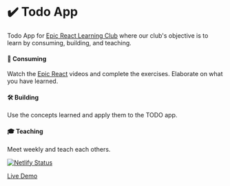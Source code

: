 # ✔️ Todo App

Todo App for [Epic React Learning Club](https://www.notion.so/Epic-React-Learning-Club-Outline-789b1196c5444cb3b1a4a6bea734501b) where our club's objective is to learn by consuming, building, and teaching.

#### 🚀 Consuming
Watch the [Epic React](https://epicreact.dev/) videos and complete the exercises. Elaborate on what you have learned.

#### 🛠 Building
Use the concepts learned and apply them to the TODO app.

#### 🎓 Teaching
Meet weekly and teach each others.


[![Netlify Status](https://api.netlify.com/api/v1/badges/f50b14d0-d5c6-4781-9ee6-e9bbcf8e4821/deploy-status)](https://app.netlify.com/sites/epic-react-learning-club-todo-app/deploys)

[Live Demo](https://epic-react-learning-club-todo-app.netlify.app/)
